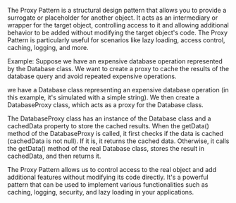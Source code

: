 The Proxy Pattern is a structural design pattern that allows you to provide a surrogate or placeholder for another object. It acts as an intermediary or wrapper for the target object, controlling access to it and allowing additional behavior to be added without modifying the target object's code. The Proxy Pattern is particularly useful for scenarios like lazy loading, access control, caching, logging, and more.

Example:
Suppose we have an expensive database operation represented by the Database class. We want to create a proxy to cache the results of the database query and avoid repeated expensive operations.

we have a Database class representing an expensive database operation (in this example, it's simulated with a simple string). We then create a DatabaseProxy class, which acts as a proxy for the Database class.

The DatabaseProxy class has an instance of the Database class and a cachedData property to store the cached results. When the getData() method of the DatabaseProxy is called, it first checks if the data is cached (cachedData is not null). If it is, it returns the cached data. Otherwise, it calls the getData() method of the real Database class, stores the result in cachedData, and then returns it.



The Proxy Pattern allows us to control access to the real object and add additional features without modifying its code directly. It's a powerful pattern that can be used to implement various functionalities such as caching, logging, security, and lazy loading in your applications.